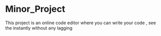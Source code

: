 # Minor_Project
This project is an online code editor where you can write your code , see the instantly without any lagging 
